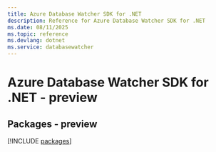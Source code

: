 ```yaml
---
title: Azure Database Watcher SDK for .NET
description: Reference for Azure Database Watcher SDK for .NET
ms.date: 08/11/2025
ms.topic: reference
ms.devlang: dotnet
ms.service: databasewatcher
---
```

# Azure Database Watcher SDK for .NET - preview
## Packages - preview
[!INCLUDE [packages](database-watcher-index.md)]